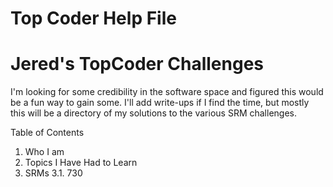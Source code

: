# Top Coder Help File 

Jered's TopCoder Challenges
===========================

I'm looking for some credibility in the software space and figured this would be a fun way to gain some. I'll add write-ups if I find the time, but mostly this will be a directory of my solutions to the various SRM challenges.

Table of Contents
1. Who I am
2. Topics I Have Had to Learn
3. SRMs
	3.1. 730




